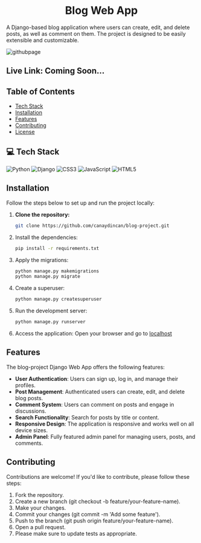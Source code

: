 <h1 align="center">Blog Web App</h1>

A Django-based blog application where users can create, edit, and delete posts, as well as comment on them. The project is designed to be easily extensible and customizable.

![githubpage](https://github.com/user-attachments/assets/d4bbd2c3-f63a-4fde-a9d4-ba2a4e891f88)

## Live Link: Coming Soon...

## Table of Contents
- [Tech Stack](#tech_stack)
- [Installation](#installation)
- [Features](#features)
- [Contributing](#contributing)
- [License](#license)

## 💻 Tech Stack
![Python](https://img.shields.io/badge/python-3670A0?style=for-the-badge&logo=python&logoColor=ffdd54) 
![Django](https://img.shields.io/badge/django-%23092E20.svg?style=for-the-badge&logo=django&logoColor=white)
![CSS3](https://img.shields.io/badge/CSS3-%2523E34F26.svg?style=for-the-badge&logo=css3&logoColor=white&color=blue)
![JavaScript](https://img.shields.io/badge/javascript-%23323330.svg?style=for-the-badge&logo=javascript&logoColor=%23F7DF1E)
![HTML5](https://img.shields.io/badge/html5-%23E34F26.svg?style=for-the-badge&logo=html5&logoColor=white)

## Installation

Follow the steps below to set up and run the project locally:

1. **Clone the repository:**
   ```bash
   git clone https://github.com/canaydincan/blog-project.git

2.  Install the dependencies:
    ```bash
    pip install -r requirements.txt

3.  Apply the migrations:
    ```bash
    python manage.py makemigrations
    python manage.py migrate

4.  Create a superuser:
    ```bash
    python manage.py createsuperuser

5.  Run the development server:
    ```bash
    python manage.py runserver

6.  Access the application: Open your browser and go to [localhost](http://localhost:8000/)

## Features

The blog-project Django Web App offers the following features:

- **User Authentication**: Users can sign up, log in, and manage their profiles.
- **Post Management**: Authenticated users can create, edit, and delete blog posts.
- **Comment System**: Users can comment on posts and engage in discussions.
- **Search Functionality**: Search for posts by title or content.
- **Responsive Design**: The application is responsive and works well on all device sizes.
- **Admin Panel**: Fully featured admin panel for managing users, posts, and comments.

## Contributing

Contributions are welcome! If you'd like to contribute, please follow these steps:

1. Fork the repository.
2. Create a new branch (git checkout -b feature/your-feature-name).
3. Make your changes.
4. Commit your changes (git commit -m 'Add some feature').
5. Push to the branch (git push origin feature/your-feature-name).
6. Open a pull request.
7. Please make sure to update tests as appropriate.
